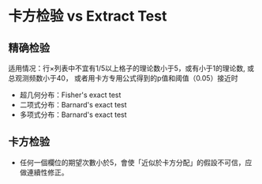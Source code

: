 # 卡方检验 vs Extract Test



## 精确检验
适用情况：行×列表中不宜有1/5以上格子的理论数小于5，或有小于1的理论数, 或总观测频数小于40， 或者用卡方专用公式得到的p值和阈值（0.05）接近时

- 超几何分布：Fisher's exact test
- 二项式分布：Barnard's exact test
- 多项式分布：Barnard's exact test

## 卡方检验

- 任何一個欄位的期望次數小於5，會使「近似於卡方分配」的假設不可信，应做連續性修正。